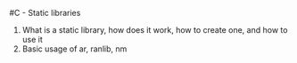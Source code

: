 #C - Static libraries

1. What is a static library, how does it work, how to create one, and how to use it
2. Basic usage of ar, ranlib, nm
